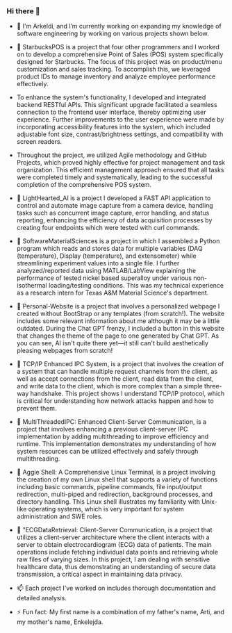 ### Hi there 👋

- 🔭 I'm Arkeldi, and I’m currently working on expanding my knowledge of software engineering by working on various projects shown below.

- 💬 StarbucksPOS is a project that four other programmers and I worked on to develop a comprehensive Point of Sales (POS) system specifically designed for Starbucks. The focus of this project was on product/menu customization and sales tracking. To accomplish this, we leveraged product IDs to manage inventory and analyze employee performance effectively.
- To enhance the system's functionality, I developed and integrated backend RESTful APIs. This significant upgrade facilitated a seamless connection to the frontend user interface, thereby optimizing user experience. Further improvements to the user experience were made by incorporating accessibility features into the system, which included adjustable font size, contrast/brightness settings, and compatibility with screen readers.
- Throughout the project, we utilized Agile methodology and GitHub Projects, which proved highly effective for project management and task organization. This efficient management approach ensured that all tasks were completed timely and systematically, leading to the successful completion of the comprehensive POS system.

- 💬 LightHearted_AI is a project I developed a FAST API application to control and automate image capture from a camera device, handling tasks such as concurrent image capture, error handling, and status reporting, enhancing the efficiency of data acquisition processes by creating four endpoints which were tested with curl commands.

- 💬 SoftwareMaterialSciences is a project in which I assembled a Python program which reads and stores data for multiple variables (DAQ (temperature), Display (temperature), and extensometer) while streamlining experiment values into a single file. I further analyzed/reported data using MATLAB/LabView explaining the performance of tested nickel based superalloy under various non-isothermal loading/testing conditions. This was my technical experience as a research intern for Texas A&M Material Science's department. 

- 💬 Personal-Website is a project that involves a personalized webpage I created without BootStrap or any templates (from scratch!). The website includes some relevant information about me although it may be a little outdated. During the Chat GPT frenzy, I included a button in this website that changes the theme of the page to one generated by Chat GPT. As you can see, AI isn't quite there yet—it still can't build aesthetically pleasing webpages from scratch!
  
- 💬 TCP/IP Enhanced IPC System, is a project that involves the creation of a system that can handle multiple request channels from the client, as well as accept connections from the client, read data from the client, and write data to the client, which is more complex than a simple three-way handshake. This project shows I understand TCP/IP protocol, which is critical for understanding how network attacks happen and how to prevent them.

- 💬 MultiThreadedIPC: Enhanced Client-Server Communication, is a project that involves enhancing a previous client-server IPC implementation by adding multithreading to improve efficiency and runtime. This implementation demonstrates my understanding of how system resources can be utilized effectively and safely through multithreading.
  
- 💬 Aggie Shell: A Comprehensive Linux Terminal, is a project involving the creation of my own Linux shell that supports a variety of functions including basic commands, pipeline commands, file input/output redirection, multi-piped and redirection, background processes, and directory handling. This Linux shell illustrates my familiarity with Unix-like operating systems, which is very important for system administration and SWE roles.

- 💬 "ECGDataRetrieval: Client-Server Communication, is a project that utilizes a client-server architecture where the client interacts with a server to obtain electrocardiogram (ECG) data of patients. The main operations include fetching individual data points and retrieving whole raw files of varying sizes. In this project, I am dealing with sensitive healthcare data, thus demonstrating an understanding of secure data transmission, a critical aspect in maintaining data privacy.

- 📫 Each project I've worked on includes thorough documentation and detailed analysis.

- ⚡ Fun fact: My first name is a combination of my father's name, Arti, and my mother's name, Enkelejda.

